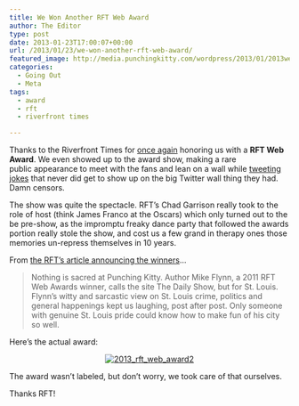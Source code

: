 ```yaml
---
title: We Won Another RFT Web Award
author: The Editor
type: post
date: 2013-01-23T17:00:07+00:00
url: /2013/01/23/we-won-another-rft-web-award/
featured_image: http://media.punchingkitty.com/wordpress/2013/01/2013webawards.jpeg
categories:
  - Going Out
  - Meta
tags:
  - award
  - rft
  - riverfront times

---
```

Thanks to the Riverfront Times for <a href="http://punchingkitty.com/2011/01/26/thanks-rft-were-the-best-local-celebrity-site/" target="_blank">once again</a> honoring us with a **RFT Web Award**. We even showed up to the award show, making a rare public appearance to meet with the fans and lean on a wall while <a href="https://twitter.com/search?q=%22%23rftwebawards%22%20from%3Apunchingkitty&src=typd" target="_blank">tweeting jokes</a> that never did get to show up on the big Twitter wall thing they had. Damn censors.

The show was quite the spectacle. RFT&#8217;s Chad Garrison really took to the role of host (think James Franco at the Oscars) which only turned out to the be pre-show, as the impromptu freaky dance party that followed the awards portion really stole the show, and cost us a few grand in therapy ones those memories un-repress themselves in 10 years.

From <a href="http://blogs.riverfronttimes.com/dailyrft/2013/01/2013_rft_web_awards_winners.php" target="_blank">the RFT&#8217;s article announcing the winners</a>&#8230;

> Nothing is sacred at Punching Kitty. Author Mike Flynn, a 2011 RFT Web Awards winner, calls the site The Daily Show, but for St. Louis. Flynn&#8217;s witty and sarcastic view on St. Louis crime, politics and general happenings kept us laughing, post after post. Only someone with genuine St. Louis pride could know how to make fun of his city so well.

Here&#8217;s the actual award:

<p style="text-align: center;">
  <a href="http://media.punchingkitty.com/wordpress/2013/01/2013_rft_web_award2.jpg"><img class="aligncenter  wp-image-15446" alt="2013_rft_web_award2" src="http://media.punchingkitty.com/wordpress/2013/01/2013_rft_web_award2.jpg?filter=resize&w=550" /></a>
</p>

<p style="text-align: left;">
  The award wasn&#8217;t labeled, but don&#8217;t worry, we took care of that ourselves.
</p>

<p style="text-align: left;">
  Thanks RFT!
</p>